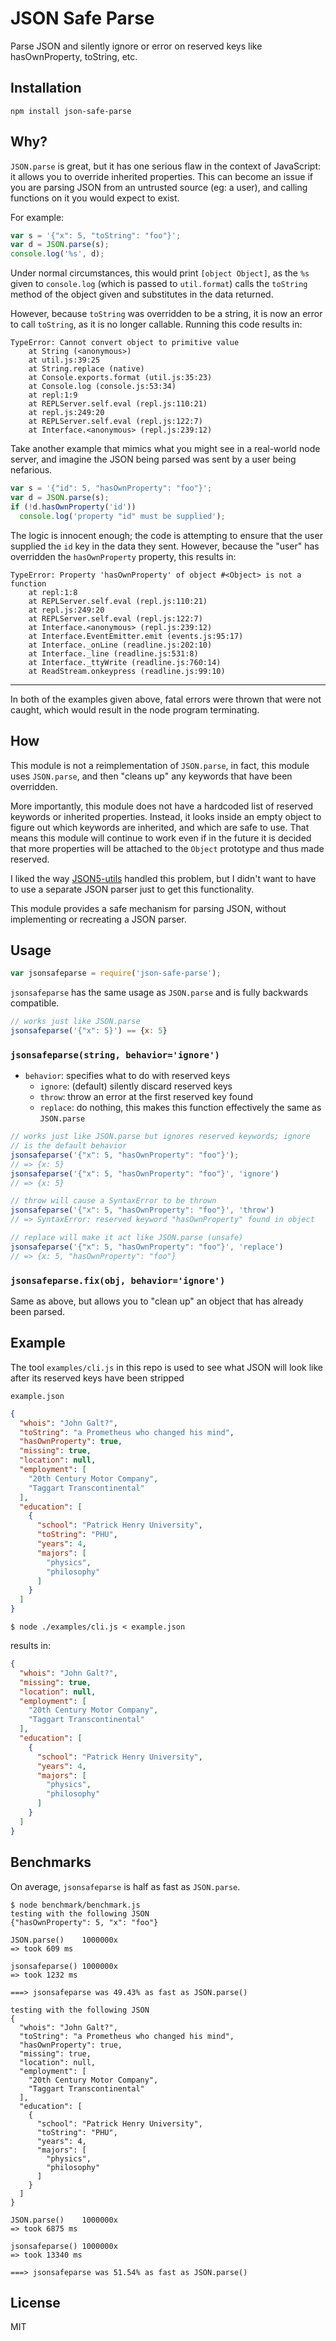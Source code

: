 JSON Safe Parse
===============

Parse JSON and silently ignore or error on reserved keys like hasOwnProperty,
toString, etc.

Installation
------------

    npm install json-safe-parse

Why?
----

`JSON.parse` is great, but it has one serious flaw in the context of JavaScript:
it allows you to override inherited properties.  This can become an issue if you
are parsing JSON from an untrusted source (eg: a user), and calling functions
on it you would expect to exist.

For example:

``` js
var s = '{"x": 5, "toString": "foo"}';
var d = JSON.parse(s);
console.log('%s', d);
```

Under normal circumstances, this would print `[object Object]`, as the `%s` given
to `console.log` (which is passed to `util.format`) calls the `toString` method
of the object given and substitutes in the data returned.

However, because `toString` was overridden to be a string, it is now an error to
call `toString`, as it is no longer callable.  Running this code results in:

```
TypeError: Cannot convert object to primitive value
    at String (<anonymous>)
    at util.js:39:25
    at String.replace (native)
    at Console.exports.format (util.js:35:23)
    at Console.log (console.js:53:34)
    at repl:1:9
    at REPLServer.self.eval (repl.js:110:21)
    at repl.js:249:20
    at REPLServer.self.eval (repl.js:122:7)
    at Interface.<anonymous> (repl.js:239:12)
```

Take another example that mimics what you might see in a real-world node
server, and imagine the JSON being parsed was sent by a user being nefarious.

``` js
var s = '{"id": 5, "hasOwnProperty": "foo"}';
var d = JSON.parse(s);
if (!d.hasOwnProperty('id'))
  console.log('property "id" must be supplied');
```

The logic is innocent enough; the code is attempting to ensure that the
user supplied the `id` key in the data they sent.  However, because the
"user" has overridden the `hasOwnProperty` property, this results in:

```
TypeError: Property 'hasOwnProperty' of object #<Object> is not a function
    at repl:1:8
    at REPLServer.self.eval (repl.js:110:21)
    at repl.js:249:20
    at REPLServer.self.eval (repl.js:122:7)
    at Interface.<anonymous> (repl.js:239:12)
    at Interface.EventEmitter.emit (events.js:95:17)
    at Interface._onLine (readline.js:202:10)
    at Interface._line (readline.js:531:8)
    at Interface._ttyWrite (readline.js:760:14)
    at ReadStream.onkeypress (readline.js:99:10)
```

---

In both of the examples given above, fatal errors were thrown that were not caught,
which would result in the node program terminating.

How
---

This module is not a reimplementation of `JSON.parse`, in fact, this module uses
`JSON.parse`, and then "cleans up" any keywords that have been overridden.

More importantly, this module does not have a hardcoded list of reserved
keywords or inherited properties.  Instead, it looks inside an empty object
to figure out which keywords are inherited, and which are safe to use.  That
means this module will continue to work even if in the future it is decided
that more properties will be attached to the `Object` prototype and thus
made reserved.

I liked the way [JSON5-utils](https://github.com/rlidwka/json5-utils)
handled this problem, but I didn't want to have to use a separate JSON
parser just to get this functionality.

This module provides a safe mechanism for parsing JSON, without implementing or
recreating a JSON parser.

Usage
-----

``` js
var jsonsafeparse = require('json-safe-parse');
```

`jsonsafeparse` has the same usage as `JSON.parse` and is fully backwards
compatible.

``` js
// works just like JSON.parse
jsonsafeparse('{"x": 5}') == {x: 5}
```

### `jsonsafeparse(string, behavior='ignore')`

- `behavior`: specifies what to do with reserved keys
  - `ignore`: (default) silently discard reserved keys
  - `throw`: throw an error at the first reserved key found
  - `replace`: do nothing, this makes this function effectively the same as `JSON.parse`


``` js
// works just like JSON.parse but ignores reserved keywords; ignore
// is the default behavior
jsonsafeparse('{"x": 5, "hasOwnProperty": "foo"}');
// => {x: 5}
jsonsafeparse('{"x": 5, "hasOwnProperty": "foo"}', 'ignore')
// => {x: 5}

// throw will cause a SyntaxError to be thrown
jsonsafeparse('{"x": 5, "hasOwnProperty": "foo"}', 'throw')
// => SyntaxError: reserved keyword "hasOwnProperty" found in object

// replace will make it act like JSON.parse (unsafe)
jsonsafeparse('{"x": 5, "hasOwnProperty": "foo"}', 'replace')
// => {x: 5, "hasOwnProperty": "foo"}
```

### `jsonsafeparse.fix(obj, behavior='ignore')`

Same as above, but allows you to "clean up" an object that has already been
parsed.

Example
-------

The tool `examples/cli.js` in this repo is used to see what JSON
will look like after its reserved keys have been stripped

`example.json`

``` json
{
  "whois": "John Galt?",
  "toString": "a Prometheus who changed his mind",
  "hasOwnProperty": true,
  "missing": true,
  "location": null,
  "employment": [
    "20th Century Motor Company",
    "Taggart Transcontinental"
  ],
  "education": [
    {
      "school": "Patrick Henry University",
      "toString": "PHU",
      "years": 4,
      "majors": [
        "physics",
        "philosophy"
      ]
    }
  ]
}
```

    $ node ./examples/cli.js < example.json

results in:

``` json
{
  "whois": "John Galt?",
  "missing": true,
  "location": null,
  "employment": [
    "20th Century Motor Company",
    "Taggart Transcontinental"
  ],
  "education": [
    {
      "school": "Patrick Henry University",
      "years": 4,
      "majors": [
        "physics",
        "philosophy"
      ]
    }
  ]
}
```

Benchmarks
----------

On average, `jsonsafeparse` is half as fast as `JSON.parse`.

    $ node benchmark/benchmark.js
    testing with the following JSON
    {"hasOwnProperty": 5, "x": "foo"}

    JSON.parse()    1000000x
    => took 609 ms

    jsonsafeparse() 1000000x
    => took 1232 ms

    ===> jsonsafeparse was 49.43% as fast as JSON.parse()

    testing with the following JSON
    {
      "whois": "John Galt?",
      "toString": "a Prometheus who changed his mind",
      "hasOwnProperty": true,
      "missing": true,
      "location": null,
      "employment": [
        "20th Century Motor Company",
        "Taggart Transcontinental"
      ],
      "education": [
        {
          "school": "Patrick Henry University",
          "toString": "PHU",
          "years": 4,
          "majors": [
            "physics",
            "philosophy"
          ]
        }
      ]
    }

    JSON.parse()    1000000x
    => took 6875 ms

    jsonsafeparse() 1000000x
    => took 13340 ms

    ===> jsonsafeparse was 51.54% as fast as JSON.parse()

License
-------

MIT
